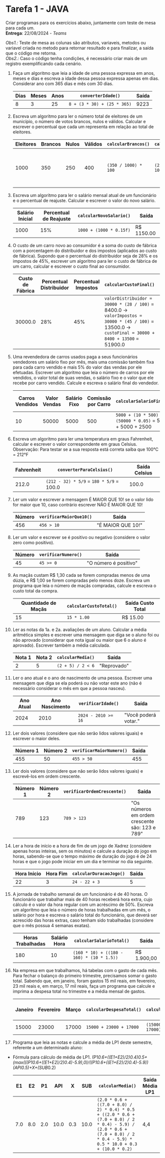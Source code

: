 # Tarefa 1 - JAVA

Criar programas para os exercícios abaixo, juntamente com teste de mesa para cada um. <br>
**Entrega**: 22/08/2024 - *Teams*

*Obs1.:* Teste de mesa as colunas são atributos, variaveis, metodos ou variavel criada no metodo para retornar resultado e para finalizar, a saída que o código me retorna.<br>
*Obs2.:* Caso o código tenha condições, é necessário criar mais de um registro exemplificando cada cenário.

1. Faça um algoritmo que leia a idade de uma pessoa expressa em anos, meses e dias e escreva a idade dessa pessoa expressa apenas em dias. Considerar ano com 365 dias e mês com 30 dias.
   
    | Dias | Meses | Anos |         `converterIdade()`            | Saída |
    |------|-------|------|---------------------------------------|-------|
    | 8    | 3     | 25   | `8 + (3 * 30) + (25 * 365)`           | 9223  |

2. Escreva um algoritmo para ler o número total de eleitores de um município, o número de votos brancos, nulos e válidos. Calcular e escrever o percentual que cada um representa em relação ao total de eleitores.

      | Eleitores | Brancos | Nulos | Válidos |  `calcularBrancos()` |  `calcularNulos()` |  `calcularValidos()` | Saídas                     |
      |-----------|---------|-------|---------|-----------------------------|---------------------------|-----------------------------|----------------------------|
      | 1000      | 350     | 250   | 400     | `(350 / 1000) * 100`        | `(250 / 1000) * 100`       | `(400 / 1000) * 100`        | Brancos: 35.0%<br>Nulos: 25.0%<br>Válidos: 40.0% |


3. Escreva um algoritmo para ler o salário mensal atual de um funcionário e o percentual de reajuste. Calcular e escrever o valor do novo salário.

      | Salário Inicial | Percentual de Reajuste |  `calcularNovoSalario()`           | Saída  |
      |-----------------|-------------------------|-------------------------------------------|--------------------|
      | 1000            | 15%                     | `1000 + (1000 * 0.15f)`             | R$ 1150.00         |


4. O custo de um carro novo ao consumidor é a soma do custo de fábrica com a porcentagem do distribuidor e dos impostos (aplicados ao custo de fábrica). Supondo que o percentual do distribuidor seja de 28% e os impostos de 45%, escrever um algoritmo para ler o custo de fábrica de um carro, calcular e escrever o custo final ao consumidor.

   | Custo de Fábrica | Percentual Distribuidor | Percentual Impostos |  `calcularCustoFinal()`                                             | Saída Custo Final |
   |------------------|--------------------------|----------------------|---------------------------------------------------------------------------|-------------------|
   | 30000.0          | 28%                      | 45%                  | `valorDistribuidor = 30000 * (28 / 100)` = 8400.0 -> `valorImpostos = 30000 * (45 / 100)` = 13500.0 -> `custoFinal = 30000 + 8400 + 13500` = 51900.0                          | 51900.0           |


5. Uma revendedora de carros usados paga a seus funcionários vendedores um salário fixo por mês, mais uma comissão também fixa para cada carro vendido e mais 5% do valor das vendas por ele efetuadas. Escrever um algoritmo que leia o número de carros por ele vendidos, o valor total de suas vendas, o salário fixo e o valor que ele recebe por carro vendido. Calcule e escreva o salário final do vendedor.

   | Carros Vendidos | Valor Vendas | Salário Fixo | Comissão por Carro |              `calcularSalarioFinal()`                | Saída Salário Final |
   |-----------------|--------------|--------------|--------------------|-----------------------------------------------------------------------------|---------------------|
   | 10              | 50000        | 5000         | 500                | `5000 + (10 * 500) + (50000 * 0.05)` = 5000 + 5000 + 2500                   | 12500.0             |


6. Escreva um algoritmo para ler uma temperatura em graus Fahrenheit, calcular e escrever o valor correspondente em graus Celsius. Observação: Para testar se a sua resposta está correta saiba que 100°C = 212°F

   | Fahrenheit |  `converterParaCelsius()`            | Saída Celsius |
   |------------|---------------------------------------------|---------------|
   | 212.0      | `(212 - 32) * 5/9` = `180 * 5/9` = 100.0   | 100.0         |

7. Ler um valor e escrever a mensagem É MAIOR QUE 10! se o valor lido for maior que 10, caso contrário escrever NÃO É MAIOR QUE 10!

   | Número |  `verificarMaiorQue10()` | Saída               |
   |--------|---------------------------------|---------------------|
   | 456    | `456 > 10`                       | "É MAIOR QUE 10!"   |

8. Ler um valor e escrever se é positivo ou negativo (considere o valor zero como positivo).

   | Número |  `verificarNumero()`    | Saída                |
   |--------|--------------------------------|----------------------|
   | 45     | `45 >= 0`                      | "O número é positivo" |

9. As maçãs custam R$ 1,30 cada se forem compradas menos de uma dúzia, e R$ 1,00 se forem compradas pelo menos doze. Escreva um programa que leia o número de maçãs compradas, calcule e escreva o custo total da compra.

   | Quantidade de Maçãs |  `calcularCustoTotal()`           | Saída Custo Total |
   |---------------------|------------------------------------------|--------------------|
   | 15                  | `15 * 1.00`                             | R$ 15.00          |


10. Ler as notas da 1a. e 2a. avaliações de um aluno. Calcular a média aritmética simples e escrever uma mensagem que diga se o aluno foi ou não aprovado (considerar que nota igual ou maior que 6 o aluno é aprovado). Escrever também a média calculada.

      | Nota 1 | Nota 2 |  `calcularMedia()`              | Saída    |
      |--------|--------|----------------------------------------|----------|
      | 2      | 5      | `(2 + 5) / 2 < 6`                      | "Reprovado" |

11. Ler o ano atual e o ano de nascimento de uma pessoa. Escrever uma mensagem que diga se ela poderá ou não votar este ano (não é necessário considerar o mês em que a pessoa nasceu).

      | Ano Atual | Ano Nascimento |  `verificarIdade()`      | Saída                |
      |-----------|----------------|--------------------------------|----------------------|
      | 2024      | 2010           | `2024 - 2010 >= 16`             | "Você poderá votar." |


12. Ler dois valores (considere que não serão lidos valores iguais) e escrever o maior deles.

      | Número 1 | Número 2 |  `verificarMaiorNumero()` | Saída                |
      |----------|----------|----------------------------------|----------------------|
      | 455      | 50       | `455 > 50`                       | 455                  |

13. Ler dois valores (considere que não serão lidos valores iguais) e escrevê-los em ordem crescente.

      | Número 1 | Número 2 |  `verificarOrdemCrescente()` | Saída                           |
      |----------|----------|-------------------------------------|---------------------------------|
      | 789      | 123      | `789 > 123`                         | "Os números em ordem crescente são: 123 e 789" |


14. Ler a hora de início e a hora de fim de um jogo de Xadrez (considere apenas horas inteiras, sem os minutos) e calcule a duração do jogo em horas, sabendo-se que o tempo máximo de duração do jogo é de 24 horas e que o jogo pode iniciar em um dia e terminar no dia seguinte.

      | Hora Início | Hora Fim |  `calcularDuracaoJogo()`       | Saída                     |
      |-------------|----------|----------------------------------------|---------------------------|
      | 22          | 3        | `24 - 22 + 3`                         | 5                         |


15. A jornada de trabalho semanal de um funcionário é de 40 horas. O funcionário que trabalhar mais de 40 horas receberá hora extra, cujo cálculo é o valor da hora regular com um acréscimo de 50%. Escreva um algoritmo que leia o número de horas trabalhadas em um mês, o salário por hora e escreva o salário total do funcionário, que deverá ser acrescido das horas extras, caso tenham sido trabalhadas (considere que o mês possua 4 semanas exatas).

      | Horas Trabalhadas | Salário Hora |  `calcularSalarioTotal()`            | Saída                      |
      |-------------------|--------------|----------------------------------------------|----------------------------|
      | 180               | 10           | `(160 * 10) + ((180 - 160) * (10 * 1.5))`  | R$ 1.900,00                |


16. Na empresa em que trabalhamos, há tabelas com o gasto de cada mês. Para fechar o balanço do primeiro trimestre, precisamos somar o gasto total. Sabendo que, em janeiro, foram gastos 15 mil reais, em fevereiro, 23 mil reais e, em março, 17 mil reais, faça um programa que calcule e imprima a despesa total no trimestre e a média mensal de gastos.

      | Janeiro | Fevereiro | Março |  `calcularDespesaTotal()` |  `calcularMediaMensal()` | Saída Total | Saída Média Mensal |
      |---------|-----------|-------|----------------------------------|----------------------------------|-------------|---------------------|
      | 15000   | 23000     | 17000 | `15000 + 23000 + 17000`          | `(15000 + 23000 + 17000) / 3`   | R$ 55.000,00 | R$ 18.333,33        |


17. Programa que leia as notas e calcule a média de LP1 deste semestre, referente a um determinado aluno:
- Fórmula para cálculo de média de LP1.
  (P1*0.6+((E1+E2)/2)*0.4)*0.5+(max(((P1*0.6+((E1+E2)/2)*0.4)-5.9),0)/((P1*0.6+((E1+E2)/2)_0.4)-5.9))_(API*0.5)+X+(SUB*0.2)
  
     | E1  | E2  | P1  | API | X   | SUB |  `calcularMedia()`                                      | Saída Média LP1 |
     |-----|-----|-----|-----|-----|-----|------------------------------------------------------------------|-----------------|
     | 7.0 | 8.0 | 2.0 | 10.0| 0.3 | 10.0| `(2.0 * 0.6 + ((7.0 + 8.0) / 2) * 0.4) * 0.5 + ((2.0 * 0.6 + (7.0 + 8.0) / 2 * 0.4) - 5.9) / (2.0 * 0.6 + (7.0 + 8.0) / 2 * 0.4 - 5.9) * 0.5 * 10.0 + 0.3 + (10.0 * 0.2)` | 4,4             |

  
